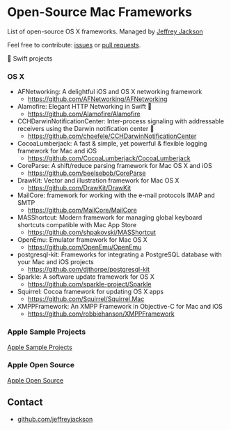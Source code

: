 # Open-Source Mac Frameworks

List of open-source OS X frameworks.  Managed by [Jeffrey Jackson](https://github.com/jeffreyjackson)

Feel free to contribute: [issues](https://github.com/AwesomeOpenSource/mac-frameworks/issues) or [pull requests](https://github.com/AwesomeOpenSource/mac-frameworks/pulls).
 
:large_orange_diamond: Swift projects
 
### OS X
- AFNetworking: A delightful iOS and OS X networking framework
  - https://github.com/AFNetworking/AFNetworking
- Alamofire: Elegant HTTP Networking in Swift :large_orange_diamond:
  - https://github.com/Alamofire/Alamofire
- CCHDarwinNotificationCenter: Inter-process signaling with addressable receivers using the Darwin notification center :large_orange_diamond:
  - https://github.com/choefele/CCHDarwinNotificationCenter
- CocoaLumberjack: A fast & simple, yet powerful & flexible logging framework for Mac and iOS
  - https://github.com/CocoaLumberjack/CocoaLumberjack
- CoreParse: A shift/reduce parsing framework for Mac OS X and iOS
  - https://github.com/beelsebob/CoreParse
- DrawKit: Vector and illustration framework for Mac OS X
  - https://github.com/DrawKit/DrawKit
- MailCore: framework for working with the e-mail protocols IMAP and SMTP
  - https://github.com/MailCore/MailCore
- MASShortcut: Modern framework for managing global keyboard shortcuts compatible with Mac App Store
  - https://github.com/shpakovski/MASShortcut
- OpenEmu: Emulator framework for Mac OS X
  - https://github.com/OpenEmu/OpenEmu
- postgresql-kit: Frameworks for integrating a PostgreSQL database with your Mac and iOS projects
  - https://github.com/djthorpe/postgresql-kit
- Sparkle: A software update framework for OS X
  - https://github.com/sparkle-project/Sparkle
- Squirrel: Cocoa framework for updating OS X apps
  - https://github.com/Squirrel/Squirrel.Mac
- XMPPFramework: An XMPP Framework in Objective-C for Mac and iOS
  - https://github.com/robbiehanson/XMPPFramework

### Apple Sample Projects
[Apple Sample Projects](https://developer.apple.com/library/mac/navigation/#section=Resource%20Types&topic=Sample%20Code)

### Apple Open Source 
[Apple Open Source](http://www.opensource.apple.com/)

## Contact

- [github.com/jeffreyjackson](https://github.com/jeffreyjackson)
